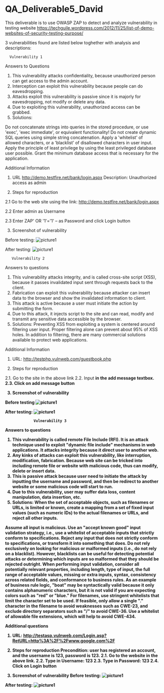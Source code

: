 # QA_Deliverable5_David
This deliverable is to use OWASP ZAP to detect and analyze vulnerability in testing website
    https://techguile.wordpress.com/2012/11/25/list-of-demo-websites-of-security-testing-purpose/

3 vulnerabilities found are listed below toghether with analysis and descriptions:

      Vulnerability 1

Answers to Questions

1.	This vulnerability attacks confidentiality, because unauthorized person can get access to the admin account.
2.	Interception can exploit this vulnerability because people can do eavesdropping.
3.	Attacks exploit this vulnerability is passive since it is majorly for eavesdropping, not modify or delete any data.
4.	Due to exploiting this vulnerability, unauthorized access can be grabbed.
5.	Solutions:

Do not concatenate strings into queries in the stored procedure, or use 'exec', 'exec immediate', or equivalent functionality!
Do not create dynamic SQL queries using simple string concatenation.
Apply a 'whitelist' of allowed characters, or a 'blacklist' of disallowed characters in user input.
Apply the principle of least privilege by using the least privileged database user possible.
Grant the minimum database access that is necessary for the application.

Additional Information

1.	URL
http://demo.testfire.net/bank/login.aspx
Description: Unauthorized access as admin

2.	Steps for reproduction

2.1	Go to the web site using the link: http://demo.testfire.net/bank/login.aspx

2.2	Enter admin as Username

2.3	Enter ZAP' OR '1'='1' – as Password and click Login button

3.	Screenshot of vulnerability

Before testing: 
![picture1](https://cloud.githubusercontent.com/assets/16587395/20372591/4df71068-ac3a-11e6-91c9-2574c14a1e88.png)

After testing:
![picture1](https://cloud.githubusercontent.com/assets/16587395/20372613/80e24f1a-ac3a-11e6-9c51-610adf9cf9c6.png)



       Vulnerability 2

Answers to questions

1.	This vulnerability attacks integrity, and is called cross-site script (XSS), because it passes invalidated input sent through requests back to the client.
2.	Fabrication can exploit this vulnerability because attacker can insert data to the browser and show the invalidated information to client.
3.	This attack is active because a user must initiate the action by submitting the form.
4.	Due to this attack, it injects script to the site and can read, modify and transmit any sensitive data accessible by the browser.
5.	Solutions:
Preventing XSS from exploiting a system is centered around filtering user input. Proper filtering alone can prevent about 95% of XSS holes. In addition to filtering, there are many commercial solutions available to protect web applications. 



Additional Information

1.	URL:
http://testphp.vulnweb.com/guestbook.php

2.	Steps for reproduction

2.1.	Go to the site in the above link
2.2.	Input </strong><script>alert(1);</script><strong>  in the add message textbox.
2.3.	Click on add message button

3.	Screenshot of vulnerability

Before testing
![picture1](https://cloud.githubusercontent.com/assets/16587395/20372751/8a69bd9c-ac3b-11e6-9594-ba0b3628f58a.png)

After testing:
![picture1](https://cloud.githubusercontent.com/assets/16587395/20372772/a03a4b28-ac3b-11e6-96e8-af583e68795d.png)

            
                 Vulnerability 3

Answers to questions

1.	This vulnerability is called remote File Include (RFI). It is an attack technique used to exploit "dynamic file include" mechanisms in web applications. It attacks integrity because it direct user to another web.
2.	Any kinks of attacks can exploit this vulnerability, like interruption, modification, fabrication. Because web site can be tricked into including remote file or website with malicious code, thus can modify, delete or insert data.
3.	This is passive attack because user need to initiate the attack by inputting the username and password, and then be redirect to another website or some malicious code will start to run.
4.	Due to this vulnerability, user may suffer data loss, content manipulation, data insertion, etc.
5.	Solutions:
When the set of acceptable objects, such as filenames or URLs, is limited or known, create a mapping from a set of fixed input values (such as numeric IDs) to the actual filenames or URLs, and reject all other inputs.

Assume all input is malicious. Use an "accept known good" input validation strategy, i.e., use a whitelist of acceptable inputs that strictly conform to specifications. Reject any input that does not strictly conform to specifications, or transform it into something that does. Do not rely exclusively on looking for malicious or malformed inputs (i.e., do not rely on a blacklist). However, blacklists can be useful for detecting potential attacks or determining which inputs are so malformed that they should be rejected outright.
When performing input validation, consider all potentially relevant properties, including length, type of input, the full range of acceptable values, missing or extra inputs, syntax, consistency across related fields, and conformance to business rules. As an example of business rule logic, "boat" may be syntactically valid because it only contains alphanumeric characters, but it is not valid if you are expecting colors such as "red" or "blue."
For filenames, use stringent whitelists that limit the character set to be used. If feasible, only allow a single "." character in the filename to avoid weaknesses such as CWE-23, and exclude directory separators such as "/" to avoid CWE-36. Use a whitelist of allowable file extensions, which will help to avoid CWE-434.


Additional questions

1.	URL:
http://testasp.vulnweb.com/Login.asp?RetURL=http%3A%2F%2Fwww.google.com%2F

2.	Steps for reproduction
Precondition: user has registered an account, and the username is 123, password is 123.
2.1.	Go to the website in the above link.
2.2.	Type in Username: 123
2.3.	Type in Password: 123
2.4.	Click on Login button

3.	Screenshot of vulnerability
Before testing:
![picture1](https://cloud.githubusercontent.com/assets/16587395/20372799/dc1ee892-ac3b-11e6-8860-425863503418.png)

After testing:
![picture1](https://cloud.githubusercontent.com/assets/16587395/20372815/f0660f74-ac3b-11e6-9ef5-d83bdf742879.png)
